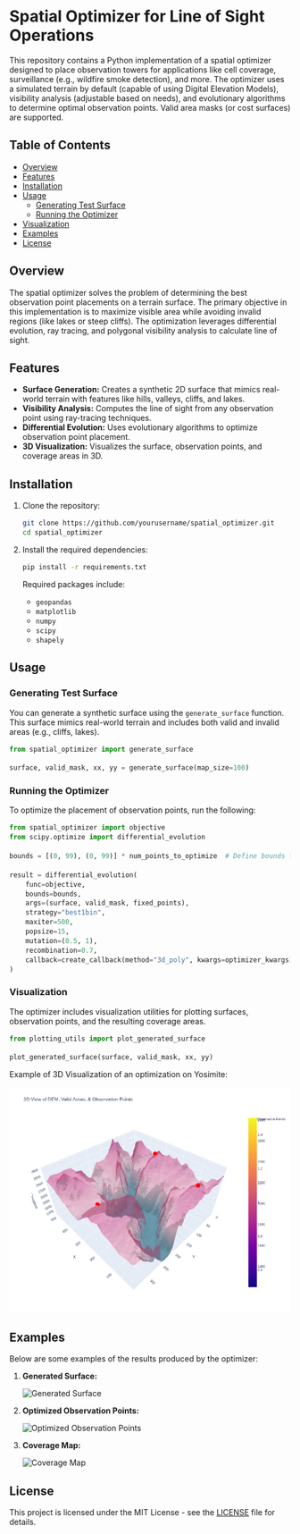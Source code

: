 # Spatial Optimizer for Line of Sight Operations

This repository contains a Python implementation of a spatial optimizer designed to place observation towers for applications like cell coverage, surveillance (e.g., wildfire smoke detection), and more. The optimizer uses a simulated terrain by default (capable of using Digital Elevation Models), visibility analysis (adjustable based on needs), and evolutionary algorithms to determine optimal observation points. Valid area masks (or cost surfaces) are supported.

## Table of Contents

- [Overview](#overview)
- [Features](#features)
- [Installation](#installation)
- [Usage](#usage)
  - [Generating Test Surface](#generating-test-surface)
  - [Running the Optimizer](#running-the-optimizer)
- [Visualization](#visualization)
- [Examples](#examples)
- [License](#license)

## Overview

The spatial optimizer solves the problem of determining the best observation point placements on a terrain surface. The primary objective in this implementation is to maximize visible area while avoiding invalid regions (like lakes or steep cliffs). The optimization leverages differential evolution, ray tracing, and polygonal visibility analysis to calculate line of sight.

## Features

- **Surface Generation:** Creates a synthetic 2D surface that mimics real-world terrain with features like hills, valleys, cliffs, and lakes.
- **Visibility Analysis:** Computes the line of sight from any observation point using ray-tracing techniques.
- **Differential Evolution:** Uses evolutionary algorithms to optimize observation point placement.
- **3D Visualization:** Visualizes the surface, observation points, and coverage areas in 3D.

## Installation

1. Clone the repository:
    ```bash
    git clone https://github.com/yourusername/spatial_optimizer.git
    cd spatial_optimizer
    ```

2. Install the required dependencies:
    ```bash
    pip install -r requirements.txt
    ```

    Required packages include:
    - `geopandas`
    - `matplotlib`
    - `numpy`
    - `scipy`
    - `shapely`

## Usage

### Generating Test Surface

You can generate a synthetic surface using the `generate_surface` function. This surface mimics real-world terrain and includes both valid and invalid areas (e.g., cliffs, lakes).

```python
from spatial_optimizer import generate_surface

surface, valid_mask, xx, yy = generate_surface(map_size=100)
```

### Running the Optimizer

To optimize the placement of observation points, run the following:

```python
from spatial_optimizer import objective
from scipy.optimize import differential_evolution

bounds = [(0, 99), (0, 99)] * num_points_to_optimize  # Define bounds for optimization

result = differential_evolution(
    func=objective,
    bounds=bounds,
    args=(surface, valid_mask, fixed_points),
    strategy="best1bin",
    maxiter=500,
    popsize=15,
    mutation=(0.5, 1),
    recombination=0.7,
    callback=create_callback(method="3d_poly", kwargs=optimizer_kwargs),
)
```

### Visualization

The optimizer includes visualization utilities for plotting surfaces, observation points, and the resulting coverage areas.

```python
from plotting_utils import plot_generated_surface

plot_generated_surface(surface, valid_mask, xx, yy)
```

Example of 3D Visualization of an optimization on Yosimite:

![3D Visualization](Example_plots/Yosemite_solve_3d_Locations_on_terrain.png)

## Examples

Below are some examples of the results produced by the optimizer:

1. **Generated Surface:**

    ![Generated Surface](images/generated_surface.png)

2. **Optimized Observation Points:**

    ![Optimized Observation Points](images/optimized_observation.png)

3. **Coverage Map:**

    ![Coverage Map](images/coverage_map.png)

## License

This project is licensed under the MIT License - see the [LICENSE](LICENSE) file for details.
